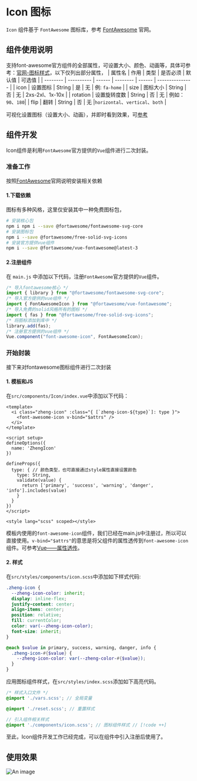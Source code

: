 # Icon 图标

`Icon` 组件基于 `FontAwesome` 图标库，参考 [FontAwesome](http://fontawesome.io/icons/) 官网。

## 组件使用说明

支持font-awesome官方组件的全部属性，可设置大小、颜色、动画等，具体可参考：[官网-图标样式](https://docs.fontawesome.com/web/use-with/vue/style#_top)，以下仅列出部分属性，
| 属性名 | 作用 | 类型 | 是否必须 | 默认值 | 可选值 |
| -------- | ---------- | ------ | -------- | ------ | --------------- |
| icon | 设置图标 | String | 是 | 无 | 例: `fa-home` |
| size | 图标大小 | String | 否 | 无 | 2xs-2xl、1x-10x |
| rotation | 设置旋转度数 | String | 否 | 无 | 例如：`90`、`180`|
| flip | 翻转 | String | 否 | 无 |`horizontal`、`vertical`、`both` |

可视化设置图标（设置大小、动画），并即时看到效果，可[参考](https://fontawesome.com/icons/house?f=classic&s=solid)

## 组件开发

Icon组件是利用`FontAwesome`官方提供的`Vue`组件进行二次封装。

### 准备工作

按照[FontAwesome](https://docs.fontawesome.com/web/use-with/vue/#1-add-svg-core)官网说明安装相关依赖

#### 1.下载依赖

图标有多种风格，这里仅安装其中一种免费图标包，

```sh
# 安装核心包
npm i npm i --save @fortawesome/fontawesome-svg-core
# 安装图标包
npm i --save @fortawesome/free-solid-svg-icons
# 安装官方提供vue组件
npm i --save @fortawesome/vue-fontawesome@latest-3
```

#### 2.注册组件

在 `main.js` 中添加以下代码，注册`FontAwesome`官方提供的`Vue`组件。

```js
/* 导入fontawesome核心 */
import { library } from "@fortawesome/fontawesome-svg-core";
/* 导入官方提供的vue组件 */
import { FontAwesomeIcon } from "@fortawesome/vue-fontawesome";
/* 导入免费的solid风格所有的图标 */
import { fas } from "@fortawesome/free-solid-svg-icons";
/* 将图标添加到库中 */
library.add(fas);
/* 注册官方提供的vue组件 */
Vue.component("font-awesome-icon", FontAwesomeIcon);
```

### 开始封装

接下来对fontawesome图标组件进行二次封装

#### 1. 模板和JS

在`src/components/Icon/index.vue`中添加以下代码：

```vue
<template>
  <i class="zheng-icon" :class="{ [`zheng-icon-${type}`]: type }">
    <font-awesome-icon v-bind="$attrs" />
  </i>
</template>

<script setup>
defineOptions({
  name: 'ZhengIcon'
})

defineProps({
  type: { // 颜色类型，也可直接通过style属性直接设置颜色
    type: String,
    validate(value) {
      return ['primary', 'success', 'warning', 'danger', 'info'].includes(value)
    }
  }
})
</script>

<style lang="scss" scoped></style>
```

模板内使用的`font-awesome-icon`组件，我们已经在main.js中注册过，所以可以直接使用。`v-bind="$attrs"`的意思是将父组件的属性透传到`font-awesome-icon`组件。可参考[Vue——属性透传](https://cn.vuejs.org/guide/components/attrs.html)。

#### 2. 样式

在`src/styles/components/icon.scss`中添加如下样式代码:

```scss
.zheng-icon {
  --zheng-icon-color: inherit;
  display: inline-flex;
  justify-content: center;
  align-items: center;
  position: relative;
  fill: currentColor;
  color: var(--zheng-icon-color);
  font-size: inherit;
}

@each $value in primary, success, warning, danger, info {
  .zheng-icon-#{$value} {
    --zheng-icon-color: var(--zheng-color-#{$value});
  }
}

```

应用图标组件样式，在`src/styles/index.scss`添加如下高亮代码。

```scss
/* 样式入口文件 */
@import './vars.scss'; // 全局变量

@import './reset.scss'; // 重置样式

// 引入组件相关样式
@import './components/icon.scss'; // 图标组件样式 // [!code ++]

```

至此，Icon组件开发工作已经完成，可以在组件中引入注册后使用了。

## 使用效果

![An image](/images/component-library/gif-icon.gif)
